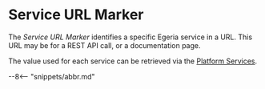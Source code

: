 <!-- SPDX-License-Identifier: CC-BY-4.0 -->
<!-- Copyright Contributors to the Egeria project. -->

# Service URL Marker

The *Service URL Marker* identifies a specific Egeria service in a URL.  This URL may be for a REST API call, or a documentation page.

The value used for each service can be retrieved via the [Platform Services](/services/platform-services/overview/#registered-services).


--8<-- "snippets/abbr.md"
